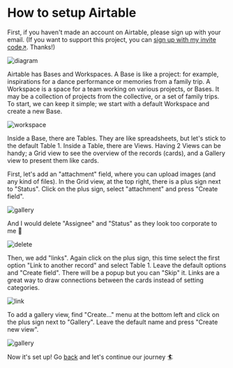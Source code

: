 How to setup Airtable
========

First, if you haven't made an account on Airtable, please sign up with your email. (If you want to support this project, you can [sign up with my invite code:arrow_upper_right:](https://airtable.com/invite/r/vt3Outyp). Thanks!)

![diagram](https://cdn.glitch.global/61984d65-52b6-418b-b420-2547b4acca3d/airtable-diagram.png?v=1693822525408)

Airtable has Bases and Workspaces. A Base is like a project: for example, inspirations for a dance performance or memories from a family trip. A Workspace is a space for a team working on various projects, or Bases. It may be a collection of projects from the collective, or a set of family trips. To start, we can keep it simple; we start with a default Workspace and create a new Base.

![workspace](https://cdn.glitch.global/61984d65-52b6-418b-b420-2547b4acca3d/a54b0a1a-0c99-4b71-88d3-5f266413e9cc.image.png?v=1693751711729)

Inside a Base, there are Tables. They are like spreadsheets, but let's stick to the default Table 1. Inside a Table, there are Views. Having 2 Views can be handy; a Grid view to see the overview of the records (cards), and a Gallery view to present them like cards.

First, let's add an "attachment" field, where you can upload images (and any kind of files). In the Grid view, at the top right, there is a plus sign next to "Status". Click on the plus sign, select "attachment" and press "Create field".

![gallery](https://cdn.glitch.global/61984d65-52b6-418b-b420-2547b4acca3d/airtable-add-attachments.png?v=1693751898749)

And I would delete "Assignee" and "Status" as they look too corporate to me :rofl:

![delete](https://cdn.glitch.global/61984d65-52b6-418b-b420-2547b4acca3d/airtable-delete-field.png?v=1693756236808)

Then, we add "links". Again click on the plus sign, this time select the first option "Link to another record" and select Table 1. Leave the default options and "Create field". There will be a popup but you can "Skip" it. Links are a great way to draw connections between the cards instead of setting categories.

![link](https://cdn.glitch.global/61984d65-52b6-418b-b420-2547b4acca3d/airtable-link.png?v=1693756235452)

To add a gallery view, find "Create..." menu at the bottom left and click on the plus sign next to "Gallery". Leave the default name and press "Create new view". 

![gallery](https://cdn.glitch.global/61984d65-52b6-418b-b420-2547b4acca3d/airtable-add-gallery.png?v=1693751898749)

Now it's set up! Go [back](#doc/start) and let's continue our journey :surfer:
